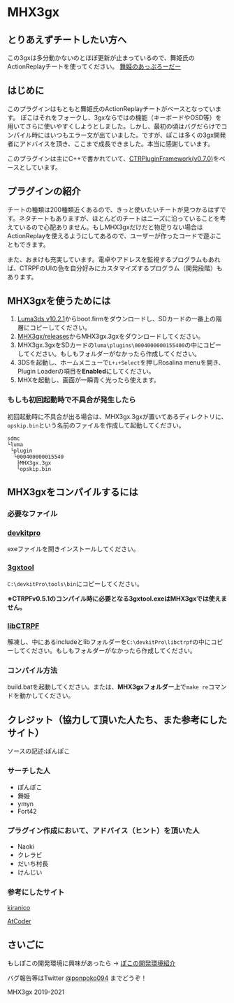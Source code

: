 # MHX3gx

## とりあえずチートしたい方へ
この3gxは多分動かないのとほぼ更新が止まっているので、舞姫氏のActionReplayチートを使ってください。
[舞姫のあっぷろーだー](https://ux.getuploader.com/1456723/)

## はじめに
このプラグインはもともと舞姫氏のActionReplayチートがベースとなっています。
ぽこはそれをフォークし、3gxならではの機能（キーボードやOSD等）を用いてさらに使いやすくしようとしました。しかし、最初の頃はバグだらけでコンパイル時にはいつもエラー文が出ていました。ですが、ぽこは多くの3gx開発者にアドバイスを頂き、ここまで成長できました。本当に感謝しています。

このプラグインは主にC++で書かれていて、[CTRPluginFramework(v0.7.0)](https://github.com/mariohackandglitch/CTRPluginFramework-BlankTemplate)をベースとしています。

## プラグインの紹介
チートの種類は200種類近くあるので、きっと使いたいチートが見つかるはずです。ネタチートもありますが、ほとんどのチートはニーズに沿っていることを考えているので心配ありません。もしMHX3gxだけだと物足りない場合はActionReplayを使えるようにしてあるので、ユーザーが作ったコードで遊ぶこともできます。

また、おまけも充実しています。電卓やアドレスを監視するプログラムもあれば、CTRPFのUIの色を自分好みにカスタマイズするプログラム（開発段階）もあります。
## MHX3gxを使うためには
1. [Luma3ds v10.2.1](https://github.com/Nanquitas/Luma3DS/releases/tag/v10.2.1)からboot.firmをダウンロードし、SDカードの一番上の階層にコピーしてください。
2. [MHX3gx/releases](https://github.com/ponpoko094/MHX3gx/releases)からMHX3gx.3gxをダウンロードしてください。
3. MHX3gx.3gxをSDカードの`luma\plugins\0004000000155400`の中にコピーしてください。もしもフォルダーがなかったら作成してください。
4. 3DSを起動し、ホームメニューで`L+↓+Select`を押しRosalina menuを開き、Plugin Loaderの項目を**Enabled**にしてください。
5. MHXを起動し、画面が一瞬青く光ったら使えます。

### もしも初回起動時で不具合が発生したら
初回起動時に不具合が出る場合は、MHX3gx.3gxが置いてあるディレクトリに、
`opskip.bin`という名前のファイルを作成して起動してください。
```
sdmc
└luma
 └plugin
  └000400000015540
   ├MHX3gx.3gx
   └opskip.bin
```

## MHX3gxをコンパイルするには

### 必要なファイル
### [devkitpro](https://github.com/devkitPro/installer/releases)
exeファイルを開きインストールしてください。
### [3gxtool](https://cdn.discordapp.com/attachments/479233979271086090/707634663765573753/3gxtool.exe)
`C:\devkitPro\tools\bin`にコピーしてください。

**※CTRPFv0.5.1のコンパイル時に必要となる3gxtool.exeはMHX3gxでは使えません。**
### [libCTRPF](https://cdn.discordapp.com/attachments/479233979271086090/803683007067848774/libctrpf-0.7.0-0ad93110.zip)
解凍し、中にあるincludeとlibフォルダーを`C:\devkitPro\libctrpf`の中にコピーしてください。もしもフォルダーがなかったら作成してください。

### コンパイル方法
build.batを起動してください。または、**MHX3gxフォルダー上**で`make re`コマンドを動かしてください。

## クレジット（協力して頂いた人たち、また参考にしたサイト）
ソースの記述:ぽんぽこ

### サーチした人
- ぽんぽこ
- 舞姫
- ymyn
- Fort42

### プラグイン作成において、アドバイス（ヒント）を頂いた人
- Naoki
- クレラビ
- だいち村長
- けんじい

### 参考にしたサイト
[kiranico](http://mhgen.kiranico.com/)

[AtCoder](https://atcoder.jp/contests/APG4b)

## さいごに

もしぽこの開発環境に興味があったら → [ぽこの開発環境紹介
](https://gist.github.com/ponpoko094/586fd8a17122d8fd1f028211f2465144)

バグ報告等はTwitter [@ponpoko094](https://twitter.com/ponpoko094) までどうぞ！

MHX3gx 2019-2021
